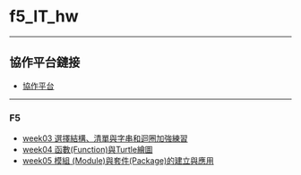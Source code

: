# f5_IT_hw
---
## 協作平台鏈接
- [協作平台](homework_anser.md)
---
### F5
- [week03 選擇結構、清單與字串和迴圈加強練習](week03_f5a24)
- [week04 函數(Function)與Turtle繪圖](week04_f5a24)
- [week05 模組 (Module)與套件(Package)的建立與應用](week05_f5a24)
